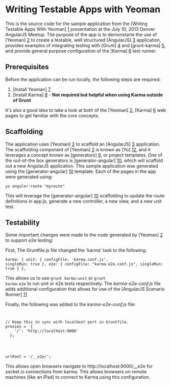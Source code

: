 Writing Testable Apps with Yeoman
=================================

This is the source code for the sample application from the [Writing Testable Apps With Yeoman] [1] presentation at the  July 10, 2013 Denver AngularJS Meetup. The purpose of the app is to demonstarte the use of [Yeoman] [2] to create a testable, well structured [AngularJS] [3] application, provides examples of integrating testing with [Grunt] [4] and [grunt-karma] [5], and provide general purpose configuration of the [Karma] [6] test runner.

Prerequisites
-------------
Before the application can be run locally, the following steps are required:

1. [Install Yeoman] [7]
2. [Install Karma] [8] - **Not required but helpful when using Karma outside of Grunt**

It's also a good idea to take a look at both of the [Yeoman] [2], [Karma] [6] web pages to get familiar with the core concepts.

Scaffolding
-----------
The application uses [Yeoman] [2] to scaffold an [AngularJS] [3] application. The scaffolding component of [Yeoman] [2] is known as [Yo] [12], and it leverages a concept known as [generators] [9], or project templates. One of the out-of-the box generators is [generator-angular] [10], which will scaffold out a new AngularJS application. This sample application was generated using the [generator-angular] [10] template. Each of the pages in the app were generated using:

<p><code>yo angular:route "myroute"</code></p>

This will leverage the [generator-angular] [10] scaffolding to update the route definitions in app.js, generate a new controller, a new view, and a new unit test.

Testability
-----------
Some important changes were made to the code generated by [Yeoman] [2] to support e2e testing:

First, The Gruntfile.js file changed the 'karma' task to the following: <code><pre>karma: {
      unit: {
        configFile: 'karma.conf.js',
        singleRun: true
      },
      e2e: {
        configFile: "karma-e2e.conf.js",
        singleRun: true
      }
    },</pre></code>

This allows us to use <code>grunt karma:unit</code> or <code>grunt karma:e2e</code> to run unit or e2e tests respectively. The *karma-e2e-conf.js* file adds additional configuration that allows for use of the [AngularJS Scenario Runner] [11]

Finally, the following was added to the *karma-e2e-conf.js* file: <code>
<pre>
// Keep this in sync with localhost port in Gruntfile.
proxies =  {
    '/': 'http://localhost:9000' 
  };</pre>

<pre>urlRoot = '/__e2e/';
</pre></code>

This allows open browsers navigate to http://localhost:9000/__e2e for socket.io connections from karma. This allows browsers on remote machines (like an iPad) to connect to Karma using this configuration.

[1]: http://www.meetup.com/AngularJS-Denver/events/124409462/   "AngularDenverJS Meetup #2"
[2]: http://yeoman.io/                                          "Yeoman"
[3]: http://angularjs.org/                                      "AngularJS"
[4]: http://gruntjs.com/                                        "Grunt"
[5]: https://github.com/karma-runner/grunt-karma                "grunt-karma"
[6]: http://karma-runner.github.io/0.8/index.html               "Karma"
[7]: https://github.com/yeoman/yeoman/wiki/Getting-Started      "Yeoman - Getting Started"
[8]: http://karma-runner.github.io/0.8/index.html               "Karma"
[9]: https://github.com/yeoman/generators                       "Yeoman Generators"
[10]: https://github.com/yeoman/generator-angular               "generator-angular"
[11]: http://docs.angularjs.org/guide/dev_guide.e2e-testing     "Angularjs - e2e Testing"
[12]: https://github.com/yeoman/yo                              "Yo"
